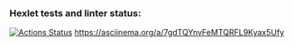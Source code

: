 ### Hexlet tests and linter status:
[![Actions Status](https://github.com/erkaevrus/python-project-lvl1/workflows/hexlet-check/badge.svg)](https://github.com/erkaevrus/python-project-lvl1/actions)
https://asciinema.org/a/7gdTQYnvFeMTQRFL9Kyax5Ufy

